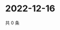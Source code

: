 # 2022-12-16

共 0 条

<!-- BEGIN WEIBO -->
<!-- 最后更新时间 Fri Dec 16 2022 11:14:59 GMT+0800 (China Standard Time) -->

<!-- END WEIBO -->
